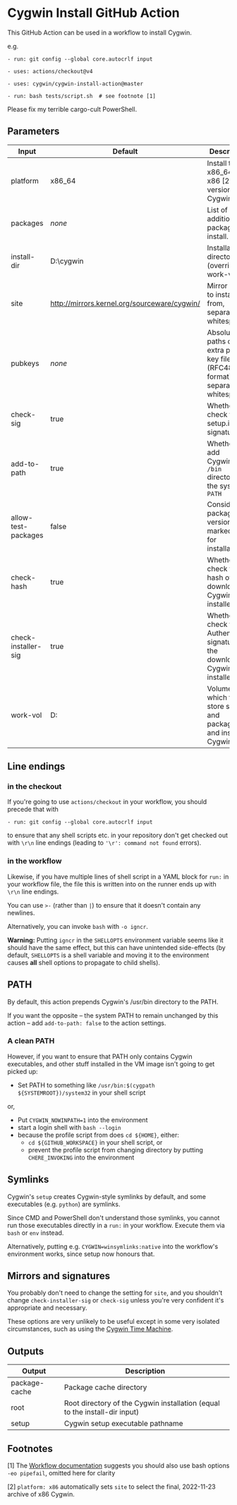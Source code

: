 Cygwin Install GitHub Action
============================

This GitHub Action can be used in a workflow to install Cygwin.

e.g.

    - run: git config --global core.autocrlf input

    - uses: actions/checkout@v4

    - uses: cygwin/cygwin-install-action@master

    - run: bash tests/script.sh  # see footnote [1]

Please fix my terrible cargo-cult PowerShell.

Parameters
----------

| Input               | Default                                      | Description
| ------------------- | -------------------------------------------- | -----------
| platform            | x86_64                                       | Install the x86\_64 or x86 [2] version of Cygwin.
| packages            | *none*                                       | List of additional packages to install.
| install-dir         | D:\cygwin                                    | Installation directory (overrides work-vol)
| site                | http://mirrors.kernel.org/sourceware/cygwin/ | Mirror sites to install from, separated by whitespace
| pubkeys             | *none*                                       | Absolute paths of extra public key files (RFC4880 format), separated by whitespace
| check-sig           | true                                         | Whether to check the setup.ini signature
| add-to-path         | true                                         | Whether to add Cygwin's `/bin` directory to the system `PATH`
| allow-test-packages | false                                        | Consider package versions marked test for installation
| check-hash          | true                                         | Whether to check the hash of the downloaded Cygwin installer.
| check-installer-sig | true                                         | Whether to check the Authenticode signature of the downloaded Cygwin installer.
| work-vol            | D:                                           | Volume on which to store setup and packages, and install Cygwin.

Line endings
------------

### in the checkout

If you're going to use `actions/checkout` in your workflow, you should
precede that with

    - run: git config --global core.autocrlf input

to ensure that any shell scripts etc. in your repository don't get checked out
with `\r\n` line endings (leading to `'\r': command not found` errors).

### in the workflow

Likewise, if you have multiple lines of shell script in a YAML block for `run:`
in your workflow file, the file this is written into on the runner ends up with
`\r\n` line endings.

You can use `>-` (rather than `|`) to ensure that it doesn't contain any
newlines.

Alternatively, you can invoke `bash` with `-o igncr`.

**Warning:**
Putting `igncr` in the `SHELLOPTS` environment variable seems like it should
have the same effect, but this can have unintended side-effects (by default,
`SHELLOPTS` is a shell variable and moving it to the environment causes **all**
shell options to propagate to child shells).

PATH
----

By default, this action prepends Cygwin's /usr/bin directory to the PATH.

If you want the opposite – the system PATH to remain unchanged by this action –
add `add-to-path: false` to the action settings.

### A clean PATH

However, if you want to ensure that PATH only contains Cygwin executables,
and other stuff installed in the VM image isn't going to get picked up:

- Set PATH to something like `/usr/bin:$(cygpath ${SYSTEMROOT})/system32` in
  your shell script

or,

- Put `CYGWIN_NOWINPATH=1` into the environment
- start a login shell with `bash --login`
- because the profile script from does `cd ${HOME}`, either:
  * `cd ${GITHUB_WORKSPACE}` in your shell script, or
  * prevent the profile script from changing directory by putting
    `CHERE_INVOKING` into the environment

Symlinks
--------

Cygwin's `setup` creates Cygwin-style symlinks by default, and some
executables (e.g. `python`) are symlinks.

Since CMD and PowerShell don't understand those symlinks, you cannot run
those executables directly in a `run:` in your workflow. Execute them via
`bash` or `env` instead.

Alternatively, putting e.g. `CYGWIN=winsymlinks:native` into the workflow's
environment works, since setup now honours that.

Mirrors and signatures
----------------------

You probably don't need to change the setting for `site`, and you shouldn't
change `check-installer-sig` or `check-sig` unless you're very confident it's
appropriate and necessary.

These options are very unlikely to be useful except in some very isolated
circumstances, such as using the [Cygwin Time
Machine](http://www.crouchingtigerhiddenfruitbat.org/Cygwin/timemachine.html).

Outputs
-------

| Output        | Description
| ------------- | -----------------------------------------
| package-cache | Package cache directory
| root          | Root directory of the Cygwin installation (equal to the install-dir input)
| setup         | Cygwin setup executable pathname

Footnotes
---------

[1] The
[Workflow documentation](https://docs.github.com/en/actions/reference/workflow-syntax-for-github-actions#exit-codes-and-error-action-preference)
suggests you should also use bash options `-eo pipefail`, omitted here for clarity

[2] `platform: x86` automatically sets `site` to select the final, 2022-11-23
archive of x86 Cygwin.
